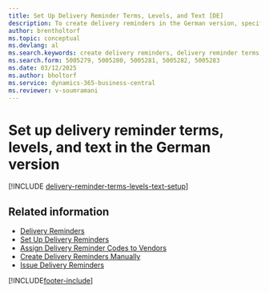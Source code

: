 ```yaml
---
title: Set Up Delivery Reminder Terms, Levels, and Text [DE]
description: To create delivery reminders in the German version, specific setup steps are required.
author: brentholtorf
ms.topic: conceptual
ms.devlang: al
ms.search.keywords: create delivery reminders, delivery reminder terms, delivery reminder levels, delivery reminder text, delivery reminder setup, German version
ms.search.form: 5005279, 5005280, 5005281, 5005282, 5005283
ms.date: 03/12/2025
ms.author: bholtorf
ms.service: dynamics-365-business-central
ms.reviewer: v-soumramani
---
```


# Set up delivery reminder terms, levels, and text in the German version

[!INCLUDE [delivery-reminder-terms-levels-text-setup](../includes/ATCHDE/delivery-reminder-terms-levels-text-setup.md)]

## Related information

- [Delivery Reminders](delivery-reminders.md)  
- [Set Up Delivery Reminders](how-to-set-up-delivery-reminders.md)  
- [Assign Delivery Reminder Codes to Vendors](how-to-assign-delivery-reminder-codes-to-vendors.md)  
- [Create Delivery Reminders Manually](how-to-create-delivery-reminders-manually.md)  
- [Issue Delivery Reminders](how-to-issue-delivery-reminders.md)  

[!INCLUDE[footer-include](../../includes/footer-banner.md)]
